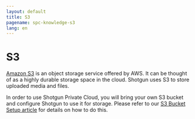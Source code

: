 ```yaml
---
layout: default
title: S3
pagename: spc-knowledge-s3
lang: en
---
```


# S3

[Amazon S3](https://aws.amazon.com/s3/) is an object storage service offered by AWS. It can be thought of as a highly durable storage space in the cloud. Shotgun uses S3 to store uploaded media and files.

In order to use Shotgun Private Cloud, you will bring your own S3 bucket and configure Shotgun to use it for storage. Please refer to our [S3 Bucket Setup article](../setup/s3_bucket.md) for details on how to do this.
